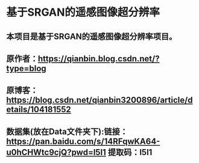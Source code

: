 # 基于SRGAN的遥感图像超分辨率

## 本项目是基于SRGAN的遥感图像超分辨率项目。
## 原作者：https://qianbin.blog.csdn.net/?type=blog
## 原博客：https://blog.csdn.net/qianbin3200896/article/details/104181552
## 数据集(放在Data文件夹下):链接：https://pan.baidu.com/s/14RFqwKA64-u0hCHWtc9cjQ?pwd=l5l1  提取码：l5l1 
